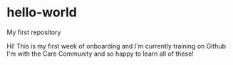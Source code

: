 # hello-world
My first repository 

Hi! This is my first week of onboarding and I'm currently training on Github
I'm with the Care Community and so happy to learn all of these!
